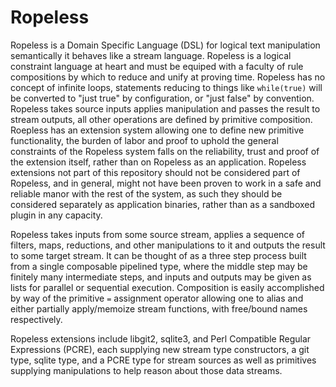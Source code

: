# Ropeless
Ropeless is a Domain Specific Language (DSL) for logical text manipulation semantically it behaves like a stream language. Ropeless is a logical constraint language at heart and must be equiped with a faculty of rule compositions by which to reduce and unify at proving time. Ropeless has no concept of infinite loops, statements reducing to things like `while(true)` will be converted to "just true" by configuration, or "just false" by convention. Ropeless takes source inputs applies manipulation and passes the result to stream outputs, all other operations are defined by primitive composition. Roepless has an extension system allowing one to define new primitive functionality, the burden of labor and proof to uphold the general constraints of the Ropeless system falls on the reliability, trust and proof of the extension itself, rather than on Ropeless as an application. Ropeless extensions not part of this repository should not be considered part of Ropeless, and in general, might not have been proven to work in a safe and reliable manor with the rest of the system, as such they should be considered separately as application binaries, rather than as a sandboxed plugin in any capacity.

Ropeless takes inputs from some source stream, applies a sequence of filters, maps, reductions, and other manipulations to it and outputs the result to some target stream. It can be thought of as a three step process built from a single composable pipelined type, where the middle step may be finitely many intermediate steps, and inputs and outputs may be given as lists for parallel or sequential execution. Composition is easily accomplished by way of the primitive `=` assignment operator allowing one to alias and either partially apply/memoize stream functions, with free/bound names respectively.

Ropeless extensions include libgit2, sqlite3, and Perl Compatible Regular Expressions (PCRE), each supplying new stream type constructors, a git type, sqlite type, and a PCRE type for stream sources as well as primitives supplying manipulations to help reason about those data streams. 
